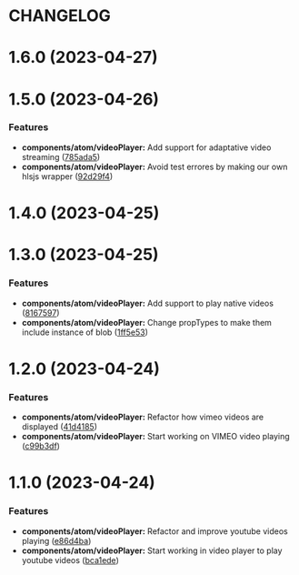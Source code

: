 # CHANGELOG

# 1.6.0 (2023-04-27)



# 1.5.0 (2023-04-26)


### Features

* **components/atom/videoPlayer:** Add support for adaptative video streaming ([785ada5](https://github.com/SUI-Components/sui-components/commit/785ada5b7fba28bf0794ea053143ed8ed5039572))
* **components/atom/videoPlayer:** Avoid test errores by making our own hlsjs wrapper ([92d29f4](https://github.com/SUI-Components/sui-components/commit/92d29f49e86b5d02a2ca90e3377245e29865f33e))



# 1.4.0 (2023-04-25)



# 1.3.0 (2023-04-25)


### Features

* **components/atom/videoPlayer:** Add support to play native videos ([8167597](https://github.com/SUI-Components/sui-components/commit/8167597603d03af081b113f9dc66e774be9a046f))
* **components/atom/videoPlayer:** Change propTypes to make them include instance of blob ([1ff5e53](https://github.com/SUI-Components/sui-components/commit/1ff5e53d80b0969310099f7a87a0d8ff7b4d5806))



# 1.2.0 (2023-04-24)


### Features

* **components/atom/videoPlayer:** Refactor how vimeo videos are displayed ([41d4185](https://github.com/SUI-Components/sui-components/commit/41d41858bb3477cead5083fa5ab14de92d18030f))
* **components/atom/videoPlayer:** Start working on VIMEO video playing ([c99b3df](https://github.com/SUI-Components/sui-components/commit/c99b3df01a88d98ea30f4e325d23177a7509ab83))



# 1.1.0 (2023-04-24)


### Features

* **components/atom/videoPlayer:** Refactor and improve youtube videos playing ([e86d4ba](https://github.com/SUI-Components/sui-components/commit/e86d4ba72ba9e7ba6806c2b7b6566f600414fc13))
* **components/atom/videoPlayer:** Start working in video player to play youtube videos ([bca1ede](https://github.com/SUI-Components/sui-components/commit/bca1ede07dbb0a01ac144a4b2d52decc371de12e))



